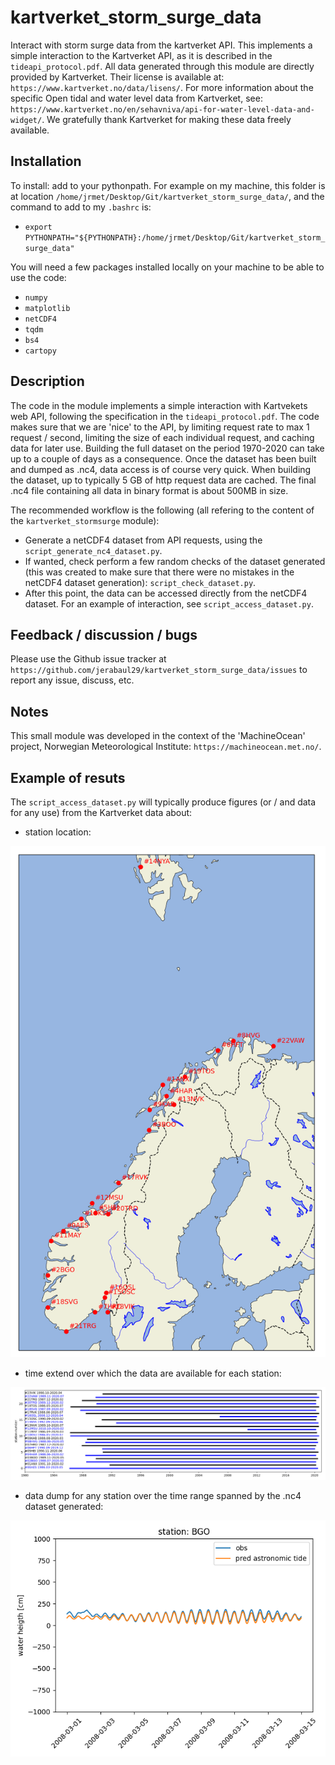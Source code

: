 # kartverket_storm_surge_data

Interact with storm surge data from the kartverket API. This implements a simple interaction to the Kartverket API, as it is described in the ```tideapi_protocol.pdf```. All data generated through this module are directly provided by Kartverket. Their license is available at: ```https://www.kartverket.no/data/lisens/```. For more information about the specific Open tidal and water level data from Kartverket, see: ```https://www.kartverket.no/en/sehavniva/api-for-water-level-data-and-widget/```. We gratefully thank Kartverket for making these data freely available.

## Installation

To install: add to your pythonpath. For example on my machine, this folder is at location ```/home/jrmet/Desktop/Git/kartverket_storm_surge_data/```, and the command to add to my ```.bashrc``` is:

- ```export PYTHONPATH="${PYTHONPATH}:/home/jrmet/Desktop/Git/kartverket_storm_surge_data"```

You will need a few packages installed locally on your machine to be able to use the code:

- ```numpy```
- ```matplotlib```
- ```netCDF4```
- ```tqdm```
- ```bs4```
- ```cartopy```

## Description

The code in the module implements a simple interaction with Kartvekets web API, following the specification in the ```tideapi_protocol.pdf```. The code makes sure that we are 'nice' to the API, by limiting request rate to max 1 request / second, limiting the size of each individual request, and caching data for later use. Building the full dataset on the period 1970-2020 can take up to a couple of days as a consequence. Once the dataset has been built and dumped as .nc4, data access is of course very quick. When building the dataset, up to typically 5 GB of http request data are cached. The final .nc4 file containing all data in binary format is about 500MB in size.

The recommended workflow is the following (all refering to the content of the ```kartverket_stormsurge``` module):

- Generate a netCDF4 dataset from API requests, using the ```script_generate_nc4_dataset.py```.
- If wanted, check perform a few random checks of the dataset generated (this was created to make sure that there were no mistakes in the netCDF4 dataset generation): ```script_check_dataset.py```.
- After this point, the data can be accessed directly from the netCDF4 dataset. For an example of interaction, see ```script_access_dataset.py```.

## Feedback / discussion / bugs

Please use the Github issue tracker at ```https://github.com/jerabaul29/kartverket_storm_surge_data/issues``` to report any issue, discuss, etc.

## Notes

This small module was developed in the context of the 'MachineOcean' project, Norwegian Meteorological Institute: ```https://machineocean.met.no/```.

## Example of resuts

The ```script_access_dataset.py``` will typically produce figures (or / and data for any use) from the Kartverket data about:

- station location:

![location](./figs/all_stations_locations.png)

- time extend over which the data are available for each station:

![time span](./figs/all_stations_time_extent.png)

- data dump for any station over the time range spanned by the .nc4 dataset generated:

![example data](./figs/data_from_nc4_dump.png)